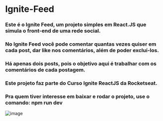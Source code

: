 <h1>Ignite-Feed</h1>
<h3> Este é o Ignite Feed, um projeto simples em React.JS que simula o front-end de uma rede social. </h3>
<h3> No Ignite Feed você pode comentar quantas vezes quiser em cada post, dar like nos comentários, além de poder excluí-los. </h3>
<h3> Há apenas dois posts, pois o objetivo aqui é trabalhar com os comentários de cada postagem. </h3>
<h3> Este projeto faz parte do Curso Ignite ReactJS da Rocketseat. </h3>

<h3> Pra quem tiver interesse em baixar e rodar o projeto, use o comando: npm run dev </h3>

![image](https://user-images.githubusercontent.com/121899636/217346773-d986a83c-365e-4596-b0df-0d46cf43a8b3.png)
